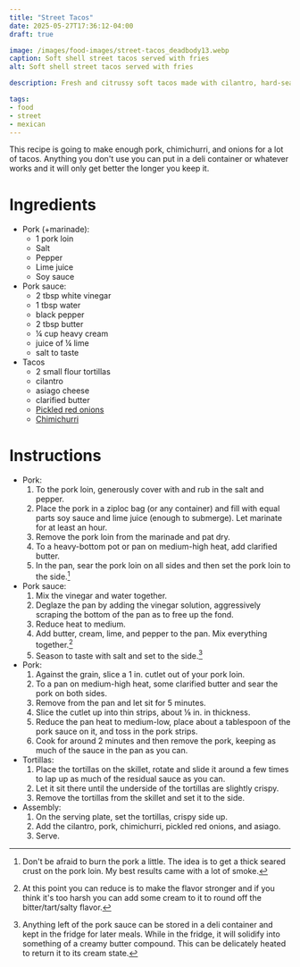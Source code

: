 ```yaml
---
title: "Street Tacos"
date: 2025-05-27T17:36:12-04:00
draft: true

image: /images/food-images/street-tacos_deadbody13.webp
caption: Soft shell street tacos served with fries
alt: Soft shell street tacos served with fries

description: Fresh and citrussy soft tacos made with cilantro, hard-seared pork, chimichurri, pickled red onions, and asiago.

tags:
- food
- street
- mexican
---
```


This recipe is going to make enough pork, chimichurri, and onions for a lot of tacos. Anything you don't use you can put in a deli container or whatever works and it will only get better the longer you keep it.

# Ingredients
- Pork (+marinade):
    - 1 pork loin 
    - Salt
    - Pepper
    - Lime juice
    - Soy sauce
- Pork sauce:
    - 2 tbsp white vinegar
    - 1 tbsp water
    - black pepper
    - 2 tbsp butter
    - &frac14; cup heavy cream
    - juice of &frac14; lime
    - salt to taste
- Tacos
    - 2 small flour tortillas
    - cilantro
    - asiago cheese
    - clarified butter
    - [Pickled red onions](pickled-red-onions.html)
    - [Chimichurri](chimichurri.html)

# Instructions
- Pork:
    1. To the pork loin, generously cover with and rub in the salt and pepper.
    1. Place the pork in a ziploc bag (or any container) and fill with equal parts soy sauce and lime juice (enough to submerge). Let marinate for at least an hour.
    1. Remove the pork loin from the marinade and pat dry.
    1. To a heavy-bottom pot or pan on medium-high heat, add clarified butter.
    1. In the pan, sear the pork loin on all sides and then set the pork loin to the side.[^1]
- Pork sauce:
    1. Mix the vinegar and water together. 
    1. Deglaze the pan by adding the vinegar solution, aggressively scraping the bottom of the pan as to free up the fond.
    1. Reduce heat to medium.
    1. Add butter, cream, lime, and pepper to the pan. Mix everything together.[^2]
    1. Season to taste with salt and set to the side.[^3]
- Pork:
    1. Against the grain, slice a 1 in. cutlet out of your pork loin.
    1. To a pan on medium-high heat, some clarified butter and sear the pork on both sides.
    1. Remove from the pan and let sit for 5 minutes.
    1. Slice the cutlet up into thin strips, about &frac18; in. in thickness.
    1. Reduce the pan heat to medium-low, place about a tablespoon of the pork sauce on it, and toss in the pork strips.
    1. Cook for around 2 minutes and then remove the pork, keeping as much of the sauce in the pan as you can.
- Tortillas:
    1. Place the tortillas on the skillet, rotate and slide it around a few times to lap up as much of the residual sauce as you can.
    1. Let it sit there until the underside of the tortillas are slightly crispy.
    1. Remove the tortillas from the skillet and set it to the side.
- Assembly:
    1. On the serving plate, set the tortillas, crispy side up.
    1. Add the cilantro, pork, chimichurri, pickled red onions, and asiago.
    1. Serve.

[^1]: Don't be afraid to burn the pork a little. The idea is to get a thick seared crust on the pork loin. My best results came with a lot of smoke.
[^2]: At this point you can reduce is to make the flavor stronger and if you think it's too harsh you can add some cream to it to round off the bitter/tart/salty flavor.
[^3]: Anything left of the pork sauce can be stored in a deli container and kept in the fridge for later meals. While in the fridge, it will solidify into something of a creamy butter compound. This can be delicately heated to return it to its cream state.
